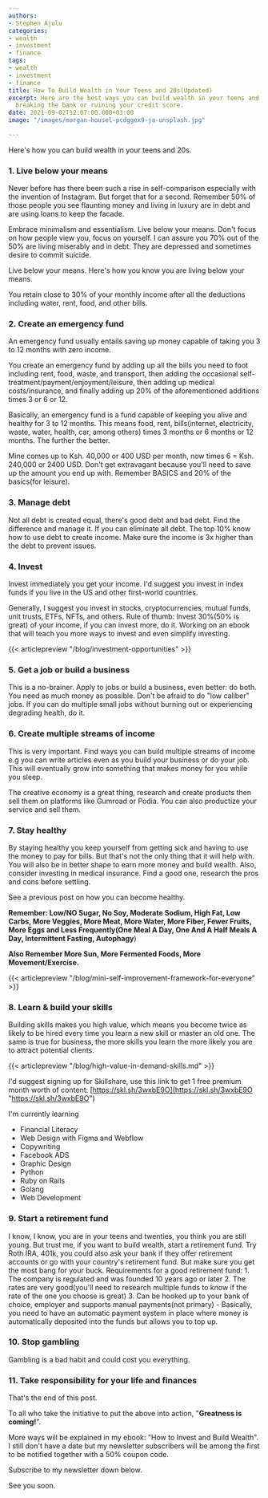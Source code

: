 ```yaml
---
authors:
- Stephen Ajulu
categories:
- wealth
- investment
- finance
tags:
- wealth
- investment
- finance
title: How To Build Wealth in Your Teens and 20s(Updated)
excerpt: Here are the best ways you can build wealth in your teens and 20s without
  breaking the bank or ruining your credit score.
date: 2021-09-02T12:07:00.000+03:00
image: "/images/morgan-housel-pcdggex9-ja-unsplash.jpg"

---
```

Here's how you can build wealth in your teens and 20s.

### 1. Live below your means

Never before has there been such a rise in self-comparison especially with the invention of Instagram. But forget that for a second. Remember 50% of those people you see flaunting money and living in luxury are in debt and are using loans to keep the facade.

Embrace minimalism and essentialism. Live below your means. Don't focus on how people view you, focus on yourself. I can assure you 70% out of the 50% are living miserably and in debt. They are depressed and sometimes desire to commit suicide.

Live below your means. Here's how you know you are living below your means.

You retain close to 30% of your monthly income after all the deductions including water, rent, food, and other bills.

### 2. Create an emergency fund

An emergency fund usually entails saving up money capable of taking you 3 to 12 months with zero income.

You create an emergency fund by adding up all the bills you need to foot including rent, food, waste, and transport, then adding the occasional self-treatment/payment/enjoyment/leisure, then adding up medical costs/insurance, and finally adding up 20% of the aforementioned additions times 3 or 6 or 12.

Basically, an emergency fund is a fund capable of keeping you alive and healthy for 3 to 12 months. This means food, rent, bills(internet, electricity, waste, water, health, car, among others) times 3 months or 6 months or 12 months. The further the better.

Mine comes up to Ksh. 40,000 or 400 USD per month, now times 6 = Ksh. 240,000 or 2400 USD. Don't get extravagant because you'll need to save up the amount you end up with. Remember BASICS and 20% of the basics(for leisure).

### 3. Manage debt

Not all debt is created equal, there's good debt and bad debt. Find the difference and manage it. If you can eliminate all debt. The top 10% know how to use debt to create income. Make sure the income is 3x higher than the debt to prevent issues.

### 4. Invest

Invest immediately you get your income. I'd suggest you invest in index funds if you live in the US and other first-world countries.

Generally, I suggest you invest in stocks, cryptocurrencies, mutual funds, unit trusts, ETFs, NFTs, and others. Rule of thumb: Invest 30%(50% is great) of your income, if you can invest more, do it. Working on an ebook that will teach you more ways to invest and even simplify investing.

{{< articlepreview "/blog/investment-opportunities" >}}

### 5. Get a job or build a business

This is a no-brainer. Apply to jobs or build a business, even better: do both. You need as much money as possible. Don't be afraid to do "low caliber" jobs. If you can do multiple small jobs without burning out or experiencing degrading health, do it.

### 6. Create multiple streams of income

This is very important. Find ways you can build multiple streams of income e.g you can write articles even as you build your business or do your job. This will eventually grow into something that makes money for you while you sleep. 

The creative economy is a great thing, research and create products then sell them on platforms like Gumroad or Podia. You can also productize your service and sell them.

### 7. Stay healthy

By staying healthy you keep yourself from getting sick and having to use the money to pay for bills. But that's not the only thing that it will help with. You will also be in better shape to earn more money and build wealth. Also, consider investing in medical insurance. Find a good one, research the pros and cons before settling.

See a previous post on how you can become healthy.

**Remember: Low/NO Sugar, No Soy, Moderate Sodium, High Fat, Low Carbs, More Veggies, More Meat, More Water, More Fiber, Fewer Fruits, More Eggs and Less Frequently(One Meal A Day, One And A Half Meals A Day, Intermittent Fasting, Autophagy**)

**Also Remember More Sun, More Fermented Foods, More Movement/Exercise.**

{{< articlepreview "/blog/mini-self-improvement-framework-for-everyone" >}}

### 8. Learn & build your skills

Building skills makes you high value, which means you become twice as likely to be hired every time you learn a new skill or master an old one. The same is true for business, the more skills you learn the more likely you are to attract potential clients.

{{< articlepreview "/blog/high-value-in-demand-skills.md" >}}

I'd suggest signing up for Skillshare, use this link to get 1 free premium month worth of content: [https://skl.sh/3wxbE9O](https://skl.sh/3wxbE9O "https://skl.sh/3wxbE9O")

I'm currently learning

* Financial Literacy
* Web Design with Figma and Webflow
* Copywriting
* Facebook ADS
* Graphic Design
* Python
* Ruby on Rails
* Golang
* Web Development

### 9. Start a retirement fund

I know, I know, you are in your teens and twenties, you think you are still young. But trust me, if you want to build wealth, start a retirement fund. Try Roth IRA, 401k, you could also ask your bank if they offer retirement accounts or go with your country's retirement fund. But make sure you get the most bang for your buck. Requirements for a good retirement fund: 1. The company is regulated and was founded 10 years ago or later 2. The rates are very good(you'll need to research multiple funds to know if the rate of the one you choose is great) 3. Can be hooked up to your bank of choice, employer and supports manual payments(not primary) - Basically, you need to have an automatic payment system in place where money is automatically deposited into the funds but allows you to top up.

### 10. Stop gambling

Gambling is a bad habit and could cost you everything.

### 11. Take responsibility for your life and finances

That's the end of this post.

To all who take the initiative to put the above into action, "**Greatness is coming!**".

More ways will be explained in my ebook: "How to Invest and Build Wealth". I still don't have a date but my newsletter subscribers will be among the first to be notified together with a 50% coupon code.

Subscribe to my newsletter down below.

See you soon.

